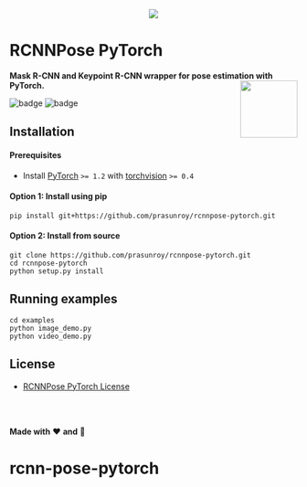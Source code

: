 <p align='center'>
  <img src='https://github.com/prasunroy/rcnnpose-pytorch/raw/master/assets/image_1.jpg' />
</p>

# RCNNPose PyTorch
**Mask R-CNN and Keypoint R-CNN wrapper for pose estimation with PyTorch.**
<img align='right' height='100' src='https://github.com/prasunroy/rcnnpose-pytorch/blob/master/assets/logo.png' />

![badge](https://github.com/prasunroy/rcnnpose-pytorch/blob/master/assets/badge_1.svg)
![badge](https://github.com/prasunroy/rcnnpose-pytorch/blob/master/assets/badge_2.svg)

## Installation
#### Prerequisites
* Install [PyTorch](https://pytorch.org/get-started/locally/) `>= 1.2` with [torchvision](https://pytorch.org/get-started/locally/) `>= 0.4`
#### Option 1: Install using pip
```
pip install git+https://github.com/prasunroy/rcnnpose-pytorch.git
```
#### Option 2: Install from source
```
git clone https://github.com/prasunroy/rcnnpose-pytorch.git
cd rcnnpose-pytorch
python setup.py install
```

## Running examples
```
cd examples
python image_demo.py
python video_demo.py
```

## License
* [RCNNPose PyTorch License](https://github.com/prasunroy/rcnnpose-pytorch/blob/master/LICENSE)

<br />
<br />

**Made with** :heart: **and** :pizza:
# rcnn-pose-pytorch
